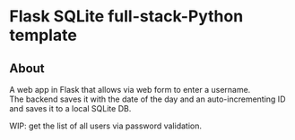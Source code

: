 # Flask SQLite full-stack-Python template

## About

A web app in Flask that allows via web form to enter a username.<br> 
The backend saves it with the date of the day and an auto-incrementing ID and saves it to a local SQLite DB.

WIP: get the list of all users via password validation.
